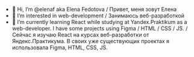 - 👋 Hi, I’m @elenaf aka Elena Fedotova / Привет, меня зовут Елена
- 👀 I’m interested in web-development / Занимаюсь веб-разработкой
- 🌱 I’m currently learning React while studying at Yandex.Praktikum as a web-developer. I have some projects using Figma / HTML / CSS / JS. / Сейчас я изучаю React на курсах веб-разработки от Яндекс.Практикума. В своих уже существующих проектах я использовала Figma, HTML, CSS, JS.


<!---
elenaf/elenaf is a ✨ special ✨ repository because its `README.md` (this file) appears on your GitHub profile.
You can click the Preview link to take a look at your changes.
--->
